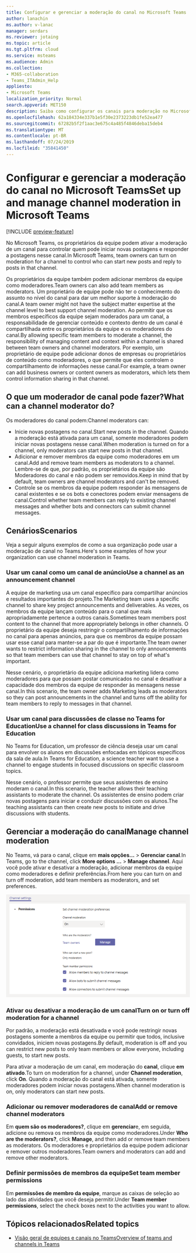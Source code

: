 ```yaml
---
title: Configurar e gerenciar a moderação do canal no Microsoft Teams
author: lanachin
ms.author: v-lanac
manager: serdars
ms.reviewer: jotaing
ms.topic: article
ms.tgt.pltfrm: cloud
ms.service: msteams
ms.audience: Admin
ms.collection:
- M365-collaboration
- Teams_ITAdmin_Help
appliesto:
- Microsoft Teams
localization_priority: Normal
search.appverid: MET150
description: Saiba como configurar os canais para moderação no Microsoft Teams, incluindo como adicionar membros da equipe como moderadores do canal.
ms.openlocfilehash: 62a184334e337b1e5f30e2373223db1fe52ea477
ms.sourcegitcommit: 67282b5f2f1aac3e675c4a485f4846deba15deb4
ms.translationtype: MT
ms.contentlocale: pt-BR
ms.lasthandoff: 07/24/2019
ms.locfileid: "35841450"
---
```

# <a name="set-up-and-manage-channel-moderation-in-microsoft-teams"></a><span data-ttu-id="99fe7-103">Configurar e gerenciar a moderação do canal no Microsoft Teams</span><span class="sxs-lookup"><span data-stu-id="99fe7-103">Set up and manage channel moderation in Microsoft Teams</span></span>

[!INCLUDE [preview-feature](includes/preview-feature.md)]

<span data-ttu-id="99fe7-104">No Microsoft Teams, os proprietários da equipe podem ativar a moderação de um canal para controlar quem pode iniciar novas postagens e responder a postagens nesse canal.</span><span class="sxs-lookup"><span data-stu-id="99fe7-104">In Microsoft Teams, team owners can turn on moderation for a channel to control who can start new posts and reply to posts in that channel.</span></span>

<span data-ttu-id="99fe7-105">Os proprietários da equipe também podem adicionar membros da equipe como moderadores.</span><span class="sxs-lookup"><span data-stu-id="99fe7-105">Team owners can also add team members as moderators.</span></span> <span data-ttu-id="99fe7-106">Um proprietário de equipe pode não ter o conhecimento do assunto no nível do canal para dar um melhor suporte à moderação do canal.</span><span class="sxs-lookup"><span data-stu-id="99fe7-106">A team owner might not have the subject matter expertise at the channel level to best support channel moderation.</span></span> <span data-ttu-id="99fe7-107">Ao permitir que os membros específicos da equipe sejam moderados para um canal, a responsabilidade de gerenciar conteúdo e contexto dentro de um canal é compartilhada entre os proprietários da equipe e os moderadores do canal.</span><span class="sxs-lookup"><span data-stu-id="99fe7-107">By allowing specific team members to moderate a channel, the responsibility of managing content and context within a channel is shared between team owners and channel moderators.</span></span> <span data-ttu-id="99fe7-108">Por exemplo, um proprietário de equipe pode adicionar donos de empresas ou proprietários de conteúdo como moderadores, o que permite que eles controlem o compartilhamento de informações nesse canal.</span><span class="sxs-lookup"><span data-stu-id="99fe7-108">For example, a team owner can add business owners or content owners as moderators, which lets them control information sharing in that channel.</span></span>

## <a name="what-can-a-channel-moderator-do"></a><span data-ttu-id="99fe7-109">O que um moderador de canal pode fazer?</span><span class="sxs-lookup"><span data-stu-id="99fe7-109">What can a channel moderator do?</span></span>

<span data-ttu-id="99fe7-110">Os moderadores do canal podem:</span><span class="sxs-lookup"><span data-stu-id="99fe7-110">Channel moderators can:</span></span>

- <span data-ttu-id="99fe7-111">Inicie novas postagens no canal.</span><span class="sxs-lookup"><span data-stu-id="99fe7-111">Start new posts in the channel.</span></span> <span data-ttu-id="99fe7-112">Quando a moderação está ativada para um canal, somente moderadores podem iniciar novas postagens nesse canal.</span><span class="sxs-lookup"><span data-stu-id="99fe7-112">When moderation is turned on for a channel, only moderators can start new posts in that channel.</span></span>
- <span data-ttu-id="99fe7-113">Adicionar e remover membros da equipe como moderadores em um canal.</span><span class="sxs-lookup"><span data-stu-id="99fe7-113">Add and remove team members as moderators to a channel.</span></span> <span data-ttu-id="99fe7-114">Lembre-se de que, por padrão, os proprietários da equipe são Moderadores do canal e não podem ser removidos.</span><span class="sxs-lookup"><span data-stu-id="99fe7-114">Keep in mind that by default, team owners are channel moderators and can't be removed.</span></span>
- <span data-ttu-id="99fe7-115">Controle se os membros da equipe podem responder às mensagens de canal existentes e se os bots e conectores podem enviar mensagens de canal.</span><span class="sxs-lookup"><span data-stu-id="99fe7-115">Control whether team members can reply to existing channel messages and whether bots and connectors can submit channel messages.</span></span>

## <a name="scenarios"></a><span data-ttu-id="99fe7-116">Cenários</span><span class="sxs-lookup"><span data-stu-id="99fe7-116">Scenarios</span></span>

<span data-ttu-id="99fe7-117">Veja a seguir alguns exemplos de como a sua organização pode usar a moderação de canal no Teams.</span><span class="sxs-lookup"><span data-stu-id="99fe7-117">Here's some examples of how your organization can use channel moderation in Teams.</span></span>

### <a name="use-a-channel-as-an-announcement-channel"></a><span data-ttu-id="99fe7-118">Usar um canal como um canal de anúncio</span><span class="sxs-lookup"><span data-stu-id="99fe7-118">Use a channel as an announcement channel</span></span>

<span data-ttu-id="99fe7-119">A equipe de marketing usa um canal específico para compartilhar anúncios e resultados importantes do projeto.</span><span class="sxs-lookup"><span data-stu-id="99fe7-119">The Marketing team uses a specific channel to share key project announcements and deliverables.</span></span> <span data-ttu-id="99fe7-120">Às vezes, os membros da equipe lançam conteúdo para o canal que mais apropriadamente pertence a outros canais.</span><span class="sxs-lookup"><span data-stu-id="99fe7-120">Sometimes team members post content to the channel that more appropriately belongs in other channels.</span></span> <span data-ttu-id="99fe7-121">O proprietário da equipe deseja restringir o compartilhamento de informações no canal para apenas anúncios, para que os membros da equipe possam usar esse canal para manter-se a par do que é importante.</span><span class="sxs-lookup"><span data-stu-id="99fe7-121">The team owner wants to restrict information sharing in the channel to only announcements so that team members can use that channel to stay on top of what's important.</span></span>

<span data-ttu-id="99fe7-122">Nesse cenário, o proprietário da equipe adiciona marketing lidera como moderadores para que possam postar comunicados no canal e desativar a capacidade dos membros da equipe de responder às mensagens nesse canal.</span><span class="sxs-lookup"><span data-stu-id="99fe7-122">In this scenario, the team owner adds Marketing leads as moderators so they can post announcements in the channel and turns off the ability for team members to reply to messages in that channel.</span></span>

### <a name="use-a-channel-for-class-discussions-in-teams-for-education"></a><span data-ttu-id="99fe7-123">Usar um canal para discussões de classe no Teams for Education</span><span class="sxs-lookup"><span data-stu-id="99fe7-123">Use a channel for class discussions in Teams for Education</span></span>

<span data-ttu-id="99fe7-124">No Teams for Education, um professor de ciência deseja usar um canal para envolver os alunos em discussões enfocadas em tópicos específicos da sala de aula.</span><span class="sxs-lookup"><span data-stu-id="99fe7-124">In Teams for Education, a science teacher want to use a channel to engage students in focused discussions on specific classroom topics.</span></span>

<span data-ttu-id="99fe7-125">Nesse cenário, o professor permite que seus assistentes de ensino moderam o canal.</span><span class="sxs-lookup"><span data-stu-id="99fe7-125">In this scenario, the teacher allows their teaching assistants to moderate the channel.</span></span> <span data-ttu-id="99fe7-126">Os assistentes de ensino podem criar novas postagens para iniciar e conduzir discussões com os alunos.</span><span class="sxs-lookup"><span data-stu-id="99fe7-126">The teaching assistants can then create new posts to initiate and drive discussions with students.</span></span>

## <a name="manage-channel-moderation"></a><span data-ttu-id="99fe7-127">Gerenciar a moderação do canal</span><span class="sxs-lookup"><span data-stu-id="99fe7-127">Manage channel moderation</span></span>

<span data-ttu-id="99fe7-128">No Teams, vá para o canal, clique em **mais opções...**  >  **Gerenciar canal**.</span><span class="sxs-lookup"><span data-stu-id="99fe7-128">In Teams, go to the channel, click **More options ...** > **Manage channel**.</span></span> <span data-ttu-id="99fe7-129">Aqui você pode ativar e desativar a moderação, adicionar membros da equipe como moderadores e definir preferências.</span><span class="sxs-lookup"><span data-stu-id="99fe7-129">From here you can turn on and turn off moderation, add team members as moderators, and set preferences.</span></span>

![Manage-Channel-Moderation-in-Teams-Preferences. png](media/manage-channel-moderation-in-teams-preferences.png)

### <a name="turn-on-or-turn-off-moderation-for-a-channel"></a><span data-ttu-id="99fe7-131">Ativar ou desativar a moderação de um canal</span><span class="sxs-lookup"><span data-stu-id="99fe7-131">Turn on or turn off moderation for a channel</span></span>

<span data-ttu-id="99fe7-132">Por padrão, a moderação está desativada e você pode restringir novas postagens somente a membros da equipe ou permitir que todos, inclusive convidados, iniciem novas postagens.</span><span class="sxs-lookup"><span data-stu-id="99fe7-132">By default, moderation is off and you can restrict new posts to only team members or allow everyone, including guests, to start new posts.</span></span>

<span data-ttu-id="99fe7-133">Para ativar a moderação de um canal, em moderação do **canal**, clique **em ativado**.</span><span class="sxs-lookup"><span data-stu-id="99fe7-133">To turn on moderation for a channel, under **Channel moderation**, click **On**.</span></span> <span data-ttu-id="99fe7-134">Quando a moderação do canal está ativada, somente moderadores podem iniciar novas postagens.</span><span class="sxs-lookup"><span data-stu-id="99fe7-134">When channel moderation is on, only moderators can start new posts.</span></span> 

### <a name="add-or-remove-channel-moderators"></a><span data-ttu-id="99fe7-135">Adicionar ou remover moderadores de canal</span><span class="sxs-lookup"><span data-stu-id="99fe7-135">Add or remove channel moderators</span></span>

<span data-ttu-id="99fe7-136">Em **quem são os moderadores?**, clique em **gerenciar**e, em seguida, adicione ou remova os membros da equipe como moderadores.</span><span class="sxs-lookup"><span data-stu-id="99fe7-136">Under **Who are the moderators?**, click **Manage**, and then add or remove team members as moderators.</span></span> <span data-ttu-id="99fe7-137">Os moderadores e proprietários da equipe podem adicionar e remover outros moderadores.</span><span class="sxs-lookup"><span data-stu-id="99fe7-137">Team owners and moderators can add and remove other moderators.</span></span>  

### <a name="set-team-member-permissions"></a><span data-ttu-id="99fe7-138">Definir permissões de membros da equipe</span><span class="sxs-lookup"><span data-stu-id="99fe7-138">Set team member permissions</span></span>

<span data-ttu-id="99fe7-139">Em **permissões de membro da equipe**, marque as caixas de seleção ao lado das atividades que você deseja permitir.</span><span class="sxs-lookup"><span data-stu-id="99fe7-139">Under **Team member permissions**, select the check boxes next to the activities  you want to allow.</span></span>

## <a name="related-topics"></a><span data-ttu-id="99fe7-140">Tópicos relacionados</span><span class="sxs-lookup"><span data-stu-id="99fe7-140">Related topics</span></span>

- [<span data-ttu-id="99fe7-141">Visão geral de equipes e canais no Teams</span><span class="sxs-lookup"><span data-stu-id="99fe7-141">Overview of teams and channels in Teams</span></span>](teams-channels-overview.md)